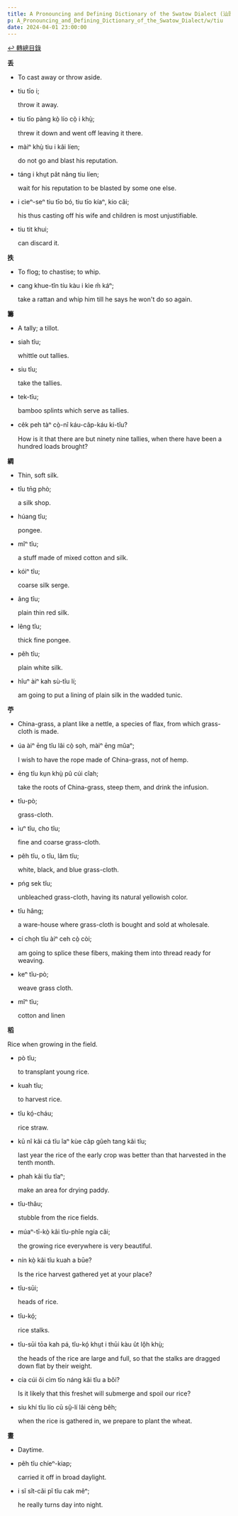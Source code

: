 ```yaml
---
title: A Pronouncing and Defining Dictionary of the Swatow Dialect (汕頭方言音義字典) / tiu
p: A_Pronouncing_and_Defining_Dictionary_of_the_Swatow_Dialect/w/tiu
date: 2024-04-01 23:00:00
---
```


[↩️ 轉總目錄](/A_Pronouncing_and_Defining_Dictionary_of_the_Swatow_Dialect)


**丢**
- To cast away or throw aside.

- tiu tīo i;

  throw it away.

- tiu tīo pàng kò̤ lío cò̤ i khṳ̀;

  threw it down and went off leaving it there.

- màiⁿ khṳ̀ tiu i kâi líen;

  do not go and blast his reputation.

- táng i khṳt pât nâng tiu líen;

  wait for his reputation to be blasted by some one else.

- i cìeⁿ-seⁿ tiu tīo bó, tiu tīo kíaⁿ, kio căi;

  his thus casting off his wife and children is most unjustifiable.

- tiu tit khui;

  can discard it.

**抶**
- To flog; to chastise; to whip.

- cang khue-tîn tíu kàu i kìe m̄ káⁿ;

  take a rattan and whip him till he says he won't do so again. 

**籌**
- A tally; a tillot.

- siah tîu;

  whittle out tallies.

- siu tîu;

  take the tallies.

- tek-tîu;

  bamboo splints which serve as tallies.

- cêk peh tàⁿ cò̤-nî káu-câp-káu ki-tîu?

  How is it that there are but ninety nine tallies, when there have been a hundred loads brought?

**綢**
- Thin, soft silk.

- tîu tn̄g phò;

  a silk shop.

- húang tîu;

  pongee.

- mîⁿ tîu;

  a stuff made of mixed cotton and silk.

- kóiⁿ tîu;

  coarse silk serge.

- âng tîu;

  plain thin red silk.

- lêng tîu;

  thick fine pongee.

- pêh tîu;

  plain white silk.

- hîuⁿ àiⁿ kah sù-tîu lí;

  am going to put a lining of plain silk in the wadded tunic.

**苧**
- China-grass, a plant like a nettle, a species of flax, from which grass-cloth is made.

- úa àiⁿ ēng tĭu lâi cò̤ so̤h, màiⁿ ēng mûaⁿ;

  I wish to have the rope made of China-grass, not of hemp.

- ēng tĭu kṳn khṳ̀ pû cúi cîah;

  take the roots of China-grass, steep them, and drink the infusion.

- tîu-pò;

  grass-cloth.

- ìuⁿ tĭu, cho tĭu;

  fine and coarse grass-cloth.

- pêh tĭu, o tĭu, lâm tĭu;

  white, black, and blue grass-cloth.

- pńg sek tĭu;

  unbleached grass-cloth, having its natural yellowish color.

- tĭu hâng;

  a ware-house where grass-cloth is bought and sold at wholesale.

- cí cho̤h tĭu àiⁿ ceh cò̤ còi;

  am going to splice these fibers, making them into thread ready for weaving.

- keⁿ tĭu-pò;

  weave grass cloth.

- mîⁿ tĭu;

  cotton and linen

**稻**

Rice when growing in the field.

- pò tĭu;

  to transplant young rice.

- kuah tĭu;

  to harvest rice.

- tĭu kó̤-cháu;

  rice straw.

- kū nî kâi cá tĭu îaⁿ kùe câp gûeh tang kâi tĭu;

  last year the rice of the early crop was better than that harvested in the tenth month.

- phah kâi tĭu tîaⁿ;

  make an area for drying paddy.

- tĭu-thâu;

  stubble from the rice fields.

- múaⁿ-tī-kò̤ kâi tĭu-phîe ngía căi;

  the growing rice everywhere is very beautiful.

- nín kò̤ kâi tĭu kuah a būe?

  Is the rice harvest gathered yet at your place?

- tĭu-sūi;

  heads of rice.

- tĭu-kó̤;

  rice stalks.

- tĭu-sūi tōa kah pá, tĭu-kó̤ khṳt i thūi kàu ût lô̤h khṳ̀;

  the heads of the rice are large and full, so that the stalks are dragged down flat by their weight.

- cía cúi ŏi cìm tīo náng kâi tĭu a bŏi?

  Is it likely that this freshet will submerge and spoil our rice?

- siu khí tĭu lío cū sṳ̆-lí lâi cèng bêh;

  when the rice is gathered in, we prepare to plant the wheat.

**晝**
- Daytime.

- pêh tĭu chíeⁿ-kiap;

  carried it off in broad daylight.

- i sĭ sît-căi pĭ tĭu cak mêⁿ;

  he really turns day into night.